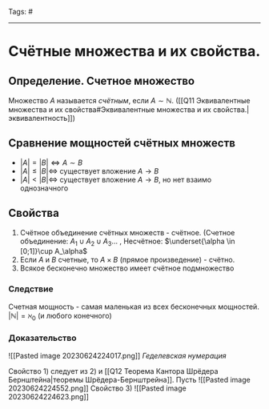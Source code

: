 Tags: #

---
# Счётные множества и их свойства.

## Определение. Счетное множество
Множество $A$ называется *счётным*, если $A \sim \mathbb{N}$.
([[Q11 Эквивалентные множества и их свойства#Эквивалентные множества и их свойства.|эквивалентность]])

## Сравнение мощностей счётных множеств
* $|A| = |B| \Leftrightarrow A \sim B$
* $|A| \leq |B| \Leftrightarrow$ существует вложение $A \rightarrow B$
* $|A| < |B| \Leftrightarrow$ существует вложение $A \rightarrow B$, но нет взаимо однозначного

## Свойства
1) Счётное объединение счётных множеств - счётное. (Счетное объединение: $A_1\cup A_2 \cup A_3 \ldots$ , Несчётное: $\underset{\alpha \in [0;1]}\cup A_\alpha$
2) Если $A$ и $B$ счетныe, то $A \times B$ (прямое произведение) - счётно.
3) Всякое бесконечно множество имеет счётное подмножество

###  Следствие
Счетная мощность - самая маленькая из всех бесконечных мощностей. $|\mathbb{N}| = \aleph_0$ (и любого конечного)

### Доказательство
![[Pasted image 20230624224017.png]]
*Геделевская нумерация*

Свойство 1) следует из 2) и [[Q12 Теорема Кантора Шрёдера Бернштейна|теоремы Шрёдера-Бернштрейна]]. Пусть 
![[Pasted image 20230624224552.png]]
Свойство 3)
![[Pasted image 20230624224623.png]]




